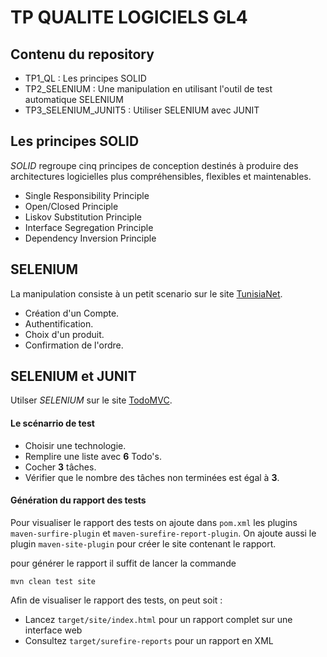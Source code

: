 # TP QUALITE LOGICIELS GL4

## Contenu du repository 

- TP1_QL : Les principes SOLID
- TP2_SELENIUM : Une manipulation en utilisant l'outil de test automatique SELENIUM
- TP3_SELENIUM_JUNIT5 : Utiliser SELENIUM avec JUNIT

## Les principes SOLID 
 
_SOLID_ regroupe cinq principes de conception destinés à produire des architectures logicielles plus compréhensibles, flexibles et maintenables.

- Single Responsibility Principle
- Open/Closed Principle
- Liskov Substitution Principle
- Interface Segregation Principle
- Dependency Inversion Principle


## SELENIUM 
 
La manipulation consiste à un petit scenario sur le site [TunisiaNet](https://www.tunisianet.com.tn/).

- Création d'un Compte.
- Authentification.
- Choix d'un produit.
- Confirmation de l'ordre.

## SELENIUM et JUNIT
 
Utilser _SELENIUM_ sur le site [TodoMVC](https://todomvc.com/).

#### Le scénarrio de test

- Choisir une technologie. 
- Remplire une liste avec **6** Todo's.
- Cocher **3** tâches.
- Vérifier que le nombre des tâches non terminées est égal à **3**.

#### Génération du rapport des tests

Pour visualiser le rapport des tests on ajoute dans `pom.xml` les plugins `maven-surfire-plugin` et `maven-surefire-report-plugin`.
On ajoute aussi le plugin `maven-site-plugin` pour créer le site contenant le rapport.

pour générer le rapport il suffit de lancer la commande
``` 
mvn clean test site
```

Afin de visualiser le rapport des tests, on peut soit : 
- Lancez `target/site/index.html` pour un rapport complet sur une interface web
- Consultez `target/surefire-reports` pour un rapport en XML
